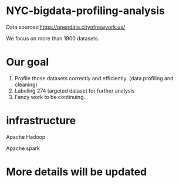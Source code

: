 # NYC-bigdata-profiling-analysis

Data sources:https://opendata.cityofnewyork.us/

We focus on more than 1900 datasets.

# Our goal
1. Profile those datasets correctly and efficiently. (data profiling and cleaning)
2. Labeling 274 targeted dataset for further analysis
3. Fancy work to be continuing...


# infrastructure
Apache Hadoop

Apache spark

# More details will be updated
